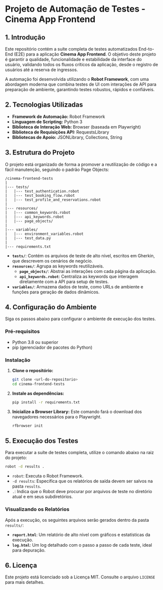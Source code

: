 # Projeto de Automação de Testes - Cinema App Frontend

## 1. Introdução

Este repositório contém a suíte completa de testes automatizados End-to-End (E2E) para a aplicação **Cinema App Frontend**. O objetivo deste projeto é garantir a qualidade, funcionalidade e estabilidade da interface do usuário, validando todos os fluxos críticos da aplicação, desde o registro de usuários até a reserva de ingressos.

A automação foi desenvolvida utilizando o **Robot Framework**, com uma abordagem moderna que combina testes de UI com interações de API para preparação de ambiente, garantindo testes robustos, rápidos e confiáveis.

## 2. Tecnologias Utilizadas

* **Framework de Automação:** Robot Framework
* **Linguagem de Scripting:** Python 3
* **Biblioteca de Interação Web:** Browser (baseada em Playwright)
* **Biblioteca de Requisições API:** RequestsLibrary
* **Bibliotecas de Apoio:** JSONLibrary, Collections, String

## 3. Estrutura do Projeto

O projeto está organizado de forma a promover a reutilização de código e a fácil manutenção, seguindo o padrão Page Objects:

```
/cinema-frontend-tests
|
|--- tests/
|   |--- test_authentication.robot
|   |--- test_booking_flow.robot
|   |--- test_profile_and_reservations.robot
|
|--- resources/
|   |--- common_keywords.robot
|   |--- api_keywords.robot
|   |--- page_objects/
|
|--- variables/
|   |--- environment_variables.robot
|   |--- test_data.py
|
|--- requirements.txt
```

* **`tests/`**: Contém os arquivos de teste de alto nível, escritos em Gherkin, que descrevem os cenários de negócio.
* **`resources/`**: Agrupa as keywords reutilizáveis.
  * **`page_objects/`**: Abstrai as interações com cada página da aplicação.
  * **`api_keywords.robot`**: Centraliza as keywords que interagem diretamente com a API para setup de testes.
* **`variables/`**: Armazena dados de teste, como URLs de ambiente e funções para geração de dados dinâmicos.

## 4. Configuração do Ambiente

Siga os passos abaixo para configurar o ambiente de execução dos testes.

### Pré-requisitos

* Python 3.8 ou superior
* pip (gerenciador de pacotes do Python)

### Instalação

1.  **Clone o repositório:**
    ```bash
    git clone <url-do-repositorio>
    cd cinema-frontend-tests
    ```

2.  **Instale as dependências:**
    ```bash
    pip install -r requirements.txt
    ```

3.  **Inicialize a Browser Library:**
    Este comando fará o download dos navegadores necessários para o Playwright.
    ```bash
    rfbrowser init
    ```

## 5. Execução dos Testes

Para executar a suíte de testes completa, utilize o comando abaixo na raiz do projeto:

```bash
robot -d results .
```

* `robot`: Executa o Robot Framework.
* `-d results`: Especifica que os relatórios de saída devem ser salvos na pasta `results`.
* `.`: Indica que o Robot deve procurar por arquivos de teste no diretório atual e em seus subdiretórios.

### Visualizando os Relatórios

Após a execução, os seguintes arquivos serão gerados dentro da pasta `results/`:

* **`report.html`**: Um relatório de alto nível com gráficos e estatísticas da execução.
* **`log.html`**: Um log detalhado com o passo a passo de cada teste, ideal para depuração.

## 6. Licença

Este projeto está licenciado sob a Licença MIT. Consulte o arquivo `LICENSE` para mais detalhes.